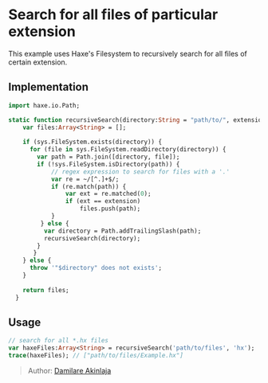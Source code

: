 [tags]: / "filesystem, sys, file"

# Search for all files of particular extension

This example uses Haxe's Filesystem to recursively search for all files of certain extension. 


## Implementation
```hx
import haxe.io.Path;

static function recursiveSearch(directory:String = "path/to/", extension:String) {
    var files:Array<String> = [];
    
    if (sys.FileSystem.exists(directory)) {
      for (file in sys.FileSystem.readDirectory(directory)) {
        var path = Path.join([directory, file]);
        if (!sys.FileSystem.isDirectory(path)) {
            // regex expression to search for files with a '.'
            var re = ~/[^.]+$/;
            if (re.match(path)) {
                var ext = re.matched(0);
                if (ext == extension)
                    files.push(path);	
            }
         } else {
          var directory = Path.addTrailingSlash(path);
          recursiveSearch(directory);
        }
       }
    } else {
      throw '"$directory" does not exists';
    }
            
    return files;
  }
```

## Usage
```hx
// search for all *.hx files
var haxeFiles:Array<String> = recursiveSearch('path/to/files', 'hx');
trace(haxeFiles); // ["path/to/files/Example.hx"]
```

> Author: [Damilare Akinlaja](https://github.com/darmie)
